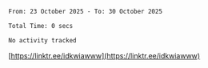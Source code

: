 <!--START_SECTION:waka-->

```txt
From: 23 October 2025 - To: 30 October 2025

Total Time: 0 secs

No activity tracked
```

<!--END_SECTION:waka-->

[https://linktr.ee/idkwiawww](https://linktr.ee/idkwiawww)
